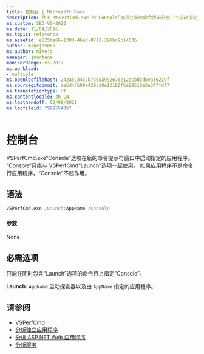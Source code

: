 ```yaml
---
title: 控制台 | Microsoft Docs
description: 使用 VSPerfCmd.exe 的“Console”选项在新的命令提示符窗口中启动指定的应用程序。 必须将它与“Launch”选项一起使用。
ms.custom: SEO-VS-2020
ms.date: 11/04/2016
ms.topic: reference
ms.assetid: e825ba66-1383-46ad-8712-396bc9c14036
author: mikejo5000
ms.author: mikejo
manager: jmartens
monikerRange: vs-2017
ms.workload:
- multiple
ms.openlocfilehash: 242a5234c2b7368a992676e12ecbdcd5ea36219f
ms.sourcegitcommit: ae6d47b09a439cd0e13180f5e89510e3e347fd47
ms.translationtype: HT
ms.contentlocale: zh-CN
ms.lasthandoff: 02/08/2021
ms.locfileid: "99955406"
---
```

# <a name="console"></a>控制台
VSPerfCmd.exe“Console”选项在新的命令提示符窗口中启动指定的应用程序。 “Console”只能与 VSPerfCmd“Launch”选项一起使用。 如果应用程序不是命令行应用程序，“Console”不起作用。

## <a name="syntax"></a>语法

```cmd
VSPerfCmd.exe /Launch:AppName /Console
```

#### <a name="parameters"></a>参数
 None

## <a name="required-options"></a>必需选项
 只能在同时包含“Launch”选项的命令行上指定“Console”。

 **Launch:** `AppName` 启动探查器以及由 `AppName` 指定的应用程序。

## <a name="see-also"></a>请参阅
- [VSPerfCmd](../profiling/vsperfcmd.md)
- [分析独立应用程序](../profiling/command-line-profiling-of-stand-alone-applications.md)
- [分析 ASP.NET Web 应用程序](../profiling/command-line-profiling-of-aspnet-web-applications.md)
- [分析服务](../profiling/command-line-profiling-of-services.md)
